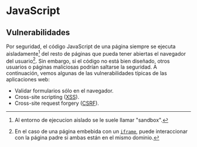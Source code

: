 # JavaScript
## Vulnerabilidades

Por seguridad, el código JavaScript de una página siempre se ejecuta aisladamente[^1] del resto de páginas que pueda tener abiertas el navegador del usuario[^2]. Sin embargo, si el código no está bien diseñado, otros usuarios o páginas maliciosas podrían saltarse la seguridad. A continuación, vemos algunas de las vulnerabilidades típicas de las aplicaciones web:

- Validar formularios sólo en el navegador.
- Cross-site scripting ([XSS](https://developer.mozilla.org/en-US/docs/Web/Security/Types_of_attacks#cross-site_scripting_xss)).
- Cross-site request forgery ([CSRF](https://developer.mozilla.org/en-US/docs/Web/Security/Types_of_attacks#cross-site_request_forgery_csrf)).

[^1]: Al entorno de ejecucion aislado se le suele llamar "sandbox".

[^2]: En el caso de una página embebida con un [`iframe`](../../tema3/html/multimedia-iframe.html), puede interaccionar con la página padre si ambas están en el mismo dominio.